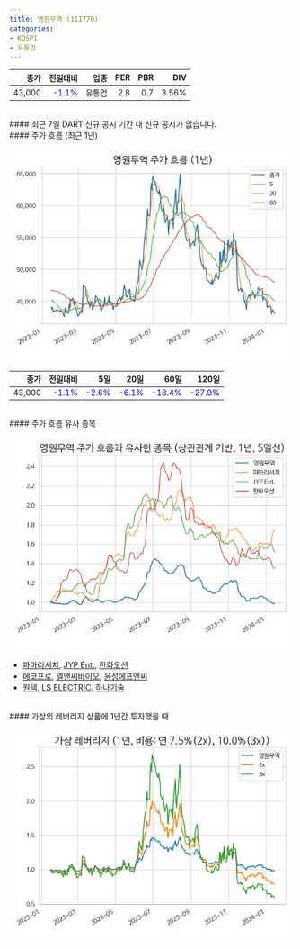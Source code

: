 ```yaml
---
title: 영원무역 (111770)
categories:
- KOSPI
- 유통업
---
```


|**종가**|**전일대비**|**업종**|**PER**|**PBR**|**DIV**|
|-------:|-----------:|-------:|------:|------:|------:|
|43,000|<span style="color: blue">-1.1%</span>|유통업|2.8|0.7|3.56%|

<!-- more -->

<br>
#### 최근 7일 DART 신규 공시
기간 내 신규 공시가 없습니다.

<br>
#### 주가 흐름 (최근 1년)

![111770](/assets/images/stock/111770.png)

|**종가**|**전일대비**|**5일**|**20일**|**60일**|**120일**|
|---:|-------:|--:|---:|---:|----:|
|43,000|<span style="color: blue">-1.1%</span>|<span style="color: blue">-2.6%</span>|<span style="color: blue">-6.1%</span>|<span style="color: blue">-18.4%</span>|<span style="color: blue">-27.9%</span>|

<br>
#### 주가 흐름 유사 종목

![111770](/assets/images/stock/111770_corr.png)

- [파마리서치](/214450/), [JYP Ent.](/035900/), [한화오션](/042660/)
- [에코프로](/086520/), [엘앤씨바이오](/290650/), [윤성에프앤씨](/372170/)
- [원텍](/336570/), [LS ELECTRIC](/010120/), [하나기술](/299030/)

<br>
#### 가상의 레버리지 상품에 1년간 투자했을 때

![111770](/assets/images/stock/111770_2x.png)